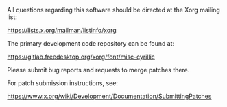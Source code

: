 
All questions regarding this software should be directed at the
Xorg mailing list:

  https://lists.x.org/mailman/listinfo/xorg

The primary development code repository can be found at:

  https://gitlab.freedesktop.org/xorg/font/misc-cyrillic

Please submit bug reports and requests to merge patches there.

For patch submission instructions, see:

  https://www.x.org/wiki/Development/Documentation/SubmittingPatches


